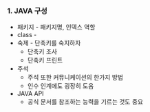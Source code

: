 ### 1. JAVA 구성

* 패키지 - 패키지명, 인덱스 역할
* class -
* 숙제 - 단축키를 숙지하자
  - 단축키 조사
  - 단축키 프린트
* 주석
  - 주석 또한 커뮤니케이션의 한가지 방법
  - 인수 인계에도 굉장히 도움
* JAVA API
  - 공식 문서를 참조하는 능력을 기르는 것도 중요
